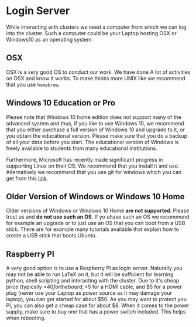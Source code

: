 # Login Server

While interacting with clusters we need a computer from which we can
log into the cluster. Such a computer could be your Laptop hosting OSX
or Windows10 as an operating system.

## OSX

OSX is a very good OS to conduct our work. We have done A lot of
activities on OSX and know it works. To make thinks more UNIX like we
recommend that you use `homebrew`.

## Windows 10 Education or Pro

Please note that Windows 10 home edition does not support many of the
advanced system and thus, if you like to use Windows 10, we recommend
that you either purchase a full version of Windows 10 and upgrade to
it, or you obtain the educational version. Please make sure that you
do a backup of all your data before you start. The educational version
of Windows is freely available to students from many educational
institutions.

Furthermore, Microsoft has recently made significant progress in
supporting Linux on their OS. We recommend that you install it and
use. Alternatively we recommend that you use git for windows which you
can get from this [link](https://gitforwindows.org/).

## Older Version of Windows or Windows 10 Home

Older versions of Windows or Windows 10 Home **are not supported**.
Please trust us and **do not use such an OS**. If yo uhave such an OS
we recommend for example an upgrade or to just use an OS that you can
boot from a USB stick. There are for example many tutorials available
that explain how to create a USB stick that boots Ubuntu.

## Raspberry PI

A very good option is to use a Raspberry PI as login server. Naturally
you may not be able to run LaTeX on it, but it will be sufficient for
learning python, shell scripting and interacting with the cluster.
Due to it's cheap price (typically <$40 for the board, <$5 for a HDMI
cable, and $5 for a power plug (never use your Laptop as power source
as it may damage your laptop), you can get started for about $50. As
you may want to protect you PI, you can also get a cheap case for
about $8. When it comes to the power supply, make sure to buy one that
has a power switch included. This helps when rebooting.


